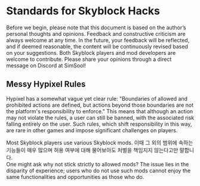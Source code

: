 # Standards for Skyblock Hacks

Before we begin, please note that this document is based on the author’s personal thoughts and opinions. Feedback and constructive criticism are always welcome at any time.
In the future, your feedback will be reflected, and if deemed reasonable, the content will be continuously revised based on your suggestions.
Both Skyblock players and mod developers are welcome to contribute. Please share your opinions through a direct message on Discord at SimSool!

## Messy Hypixel Rules
Hypixel has a somewhat vague yet clear rule: "Boundaries of allowed and prohibited actions are defined, but actions beyond those boundaries are not the platform's responsibility to enforce."
This means that although an action may not violate the rules, a user can still be banned, with the associated risk falling entirely on the user.
Such rules, which shift responsibility in this way, are rare in other games and impose significant challenges on players.

Most Skyblock players use various Skyblock mods.
이때 그 외의 범위에 속하는 기능들이 매우 많으며 허용 여부에 대해 물어보아도 처벌을 책임지지 않는다고만 말합니다.  
One might ask why not stick strictly to allowed mods? The issue lies in the disparity of experience; users who do not use such mods cannot enjoy the same functionalities and opportunities as those who do.
